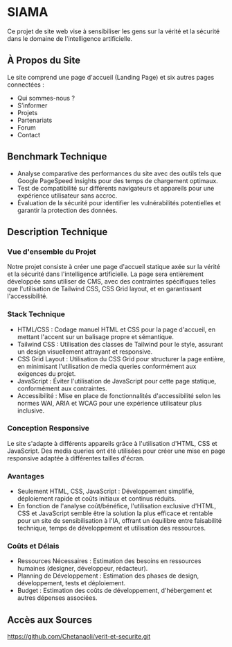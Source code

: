 # SIAMA 

Ce projet de site web vise à sensibiliser les gens sur la vérité et la sécurité dans le domaine de l'intelligence artificielle.

## À Propos du Site

Le site comprend une page d'accueil (Landing Page) et six autres pages connectées :
- Qui sommes-nous ?
- S’informer
- Projets
- Partenariats
- Forum
- Contact

## Benchmark Technique

- Analyse comparative des performances du site avec des outils tels que Google PageSpeed Insights pour des temps de chargement optimaux.
- Test de compatibilité sur différents navigateurs et appareils pour une expérience utilisateur sans accroc.
- Évaluation de la sécurité pour identifier les vulnérabilités potentielles et garantir la protection des données.

## Description Technique

### Vue d'ensemble du Projet

Notre projet consiste à créer une page d'accueil statique axée sur la vérité et la sécurité dans l'intelligence artificielle. La page sera entièrement développée sans utiliser de CMS, avec des contraintes spécifiques telles que l'utilisation de Tailwind CSS, CSS Grid layout, et en garantissant l'accessibilité.

### Stack Technique

- HTML/CSS : Codage manuel HTML et CSS pour la page d'accueil, en mettant l'accent sur un balisage propre et sémantique.
- Tailwind CSS : Utilisation des classes de Tailwind pour le style, assurant un design visuellement attrayant et responsive.
- CSS Grid Layout : Utilisation du CSS Grid pour structurer la page entière, en minimisant l'utilisation de media queries conformément aux exigences du projet.
- JavaScript : Éviter l'utilisation de JavaScript pour cette page statique, conformément aux contraintes.
- Accessibilité : Mise en place de fonctionnalités d'accessibilité selon les normes WAI, ARIA et WCAG pour une expérience utilisateur plus inclusive.

### Conception Responsive

Le site s'adapte à différents appareils grâce à l'utilisation d'HTML, CSS et JavaScript. Des media queries ont été utilisées pour créer une mise en page responsive adaptée à différentes tailles d'écran.

### Avantages

- Seulement HTML, CSS, JavaScript : Développement simplifié, déploiement rapide et coûts initiaux et continus réduits.
- En fonction de l'analyse coût/bénéfice, l'utilisation exclusive d'HTML, CSS et JavaScript semble être la solution la plus efficace et rentable pour un site de sensibilisation à l'IA, offrant un équilibre entre faisabilité technique, temps de développement et utilisation des ressources.

### Coûts et Délais

- Ressources Nécessaires : Estimation des besoins en ressources humaines (designer, développeur, rédacteur).
- Planning de Développement : Estimation des phases de design, développement, tests et déploiement.
- Budget : Estimation des coûts de développement, d'hébergement et autres dépenses associées.

## Accès aux Sources

https://github.com/Chetanaoli/verit-et-securite.git

